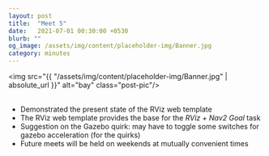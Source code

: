 ```yaml
---
layout: post
title:  "Meet 5"
date:   2021-07-01 00:30:00 +0530
blurb: ""
og_image: /assets/img/content/placeholder-img/Banner.jpg
category: minutes
---
```


<img src="{{ "/assets/img/content/placeholder-img/Banner.jpg" | absolute_url }}" alt="bay" class="post-pic"/>
<br />
<br />

- Demonstrated the present state of the RViz web template
- The RViz web template provides the base for the *RViz + Nav2 Goal* task
- Suggestion on the Gazebo quirk: may have to toggle some switches for gazebo acceleration (for the quirks)
- Future meets will be held on weekends at mutually convenient times
